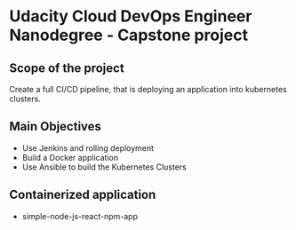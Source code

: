 # Udacity Cloud DevOps Engineer Nanodegree - Capstone project

## Scope of the project

Create a full CI/CD pipeline, that is deploying an application into kubernetes clusters.

## Main Objectives

- Use Jenkins and rolling deployment
- Build a Docker application
- Use Ansible to build the Kubernetes Clusters

## Containerized application

- simple-node-js-react-npm-app
